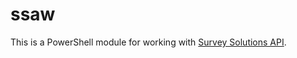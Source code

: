 # ssaw

This is a PowerShell module for working with [Survey Solutions API](https://demo.mysurvey.solutions/apidocs/index).